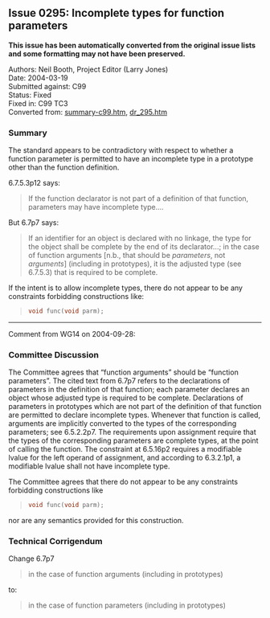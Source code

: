 ## Issue 0295: Incomplete types for function parameters

**This issue has been automatically converted from the original issue lists and some formatting may not have been preserved.**

Authors: Neil Booth, Project Editor (Larry Jones)  
Date: 2004-03-19  
Submitted against: C99  
Status: Fixed  
Fixed in: C99 TC3  
Converted from: [summary-c99.htm](https://www.open-std.org/jtc1/sc22/wg14/www/docs/summary-c99.htm), [dr_295.htm](https://www.open-std.org/jtc1/sc22/wg14/www/docs/dr_295.htm)

### Summary

The standard appears to be contradictory with respect to whether a function
parameter is permitted to have an incomplete type in a prototype other than the
function definition.

6.7.5.3p12 says:

> If the function declarator is not part of a definition of that function,
> parameters may have incomplete type....

But 6.7p7 says:

> If an identifier for an object is declared with no linkage, the type for the
> object shall be complete by the end of its declarator...; in the case of
> function arguments \[n.b., that should be *parameters*, not *arguments*]
> (including in prototypes), it is the adjusted type (see 6.7.5.3) that is
> required to be complete.

If the intent is to allow incomplete types, there do not appear to be any
constraints forbidding constructions like:

> ```c
> void func(void parm);
> ```

---

Comment from WG14 on 2004-09-28:

### Committee Discussion

The Committee agrees that “function arguments” should be “function parameters”.
The cited text from 6.7p7 refers to the declarations of parameters in the
definition of that function; each parameter declares an object whose adjusted
type is required to be complete. Declarations of parameters in prototypes which
are not part of the definition of that function are permitted to declare
incomplete types. Whenever that function is called, arguments are implicitly
converted to the types of the corresponding parameters; see 6.5.2.2p7. The
requirements upon assignment require that the types of the corresponding
parameters are complete types, at the point of calling the function. The
constraint at 6.5.16p2 requires a modifiable lvalue for the left operand of
assignment, and according to 6.3.2.1p1, a modifiable lvalue shall not have
incomplete type.

The Committee agrees that there do not appear to be any constraints forbidding
constructions like

> ```c
> void func(void parm);
> ```

nor are any semantics provided for this construction.

### Technical Corrigendum

Change 6.7p7

> in the case of function arguments (including in prototypes)

to:

> in the case of function parameters (including in prototypes)
